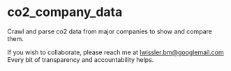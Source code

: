 # co2_company_data
Crawl and parse co2 data from major companies to show and compare them.

If you wish to collaborate, please reach me at lwissler.bm@googlemail.com
Every bit of transparency and accountability helps.

